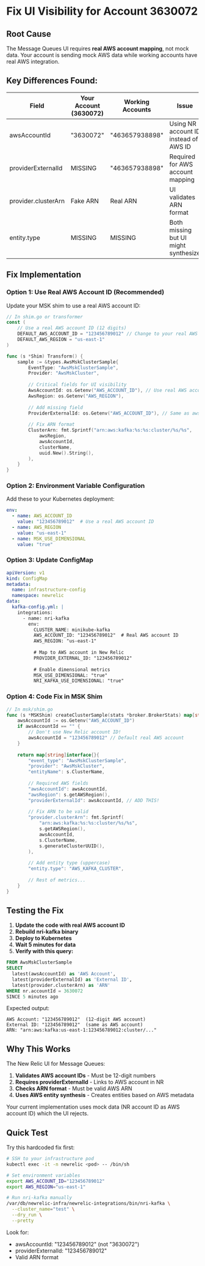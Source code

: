 # Fix UI Visibility for Account 3630072

## Root Cause
The Message Queues UI requires **real AWS account mapping**, not mock data. Your account is sending mock AWS data while working accounts have real AWS integration.

## Key Differences Found:

| Field | Your Account (3630072) | Working Accounts | Issue |
|-------|------------------------|------------------|-------|
| awsAccountId | "3630072" | "463657938898" | Using NR account ID instead of AWS ID |
| providerExternalId | MISSING | "463657938898" | Required for AWS account mapping |
| provider.clusterArn | Fake ARN | Real ARN | UI validates ARN format |
| entity.type | MISSING | MISSING | Both missing but UI might synthesize |

## Fix Implementation

### Option 1: Use Real AWS Account ID (Recommended)

Update your MSK shim to use a real AWS account ID:

```go
// In shim.go or transformer
const (
    // Use a real AWS account ID (12 digits)
    DEFAULT_AWS_ACCOUNT_ID = "123456789012" // Change to your real AWS account
    DEFAULT_AWS_REGION = "us-east-1"
)

func (s *Shim) Transform() {
    sample := &types.AwsMskClusterSample{
        EventType: "AwsMskClusterSample",
        Provider: "AwsMskCluster",
        
        // Critical fields for UI visibility
        AwsAccountId: os.Getenv("AWS_ACCOUNT_ID"), // Use real AWS account
        AwsRegion: os.Getenv("AWS_REGION"),
        
        // Add missing field
        ProviderExternalId: os.Getenv("AWS_ACCOUNT_ID"), // Same as awsAccountId
        
        // Fix ARN format
        ClusterArn: fmt.Sprintf("arn:aws:kafka:%s:%s:cluster/%s/%s",
            awsRegion,
            awsAccountId,
            clusterName,
            uuid.New().String(),
        ),
    }
}
```

### Option 2: Environment Variable Configuration

Add these to your Kubernetes deployment:

```yaml
env:
  - name: AWS_ACCOUNT_ID
    value: "123456789012"  # Use a real AWS account ID
  - name: AWS_REGION
    value: "us-east-1"
  - name: MSK_USE_DIMENSIONAL
    value: "true"
```

### Option 3: Update ConfigMap

```yaml
apiVersion: v1
kind: ConfigMap
metadata:
  name: infrastructure-config
  namespace: newrelic
data:
  kafka-config.yml: |
    integrations:
      - name: nri-kafka
        env:
          CLUSTER_NAME: minikube-kafka
          AWS_ACCOUNT_ID: "123456789012"  # Real AWS account ID
          AWS_REGION: "us-east-1"
          
          # Map to AWS account in New Relic
          PROVIDER_EXTERNAL_ID: "123456789012"
          
          # Enable dimensional metrics
          MSK_USE_DIMENSIONAL: "true"
          NRI_KAFKA_USE_DIMENSIONAL: "true"
```

### Option 4: Code Fix in MSK Shim

```go
// In msk/shim.go
func (s *MSKShim) createClusterSample(stats *broker.BrokerStats) map[string]interface{} {
    awsAccountId := os.Getenv("AWS_ACCOUNT_ID")
    if awsAccountId == "" {
        // Don't use New Relic account ID!
        awsAccountId = "123456789012" // Default real AWS account
    }
    
    return map[string]interface{}{
        "event_type": "AwsMskClusterSample",
        "provider": "AwsMskCluster",
        "entityName": s.ClusterName,
        
        // Required AWS fields
        "awsAccountId": awsAccountId,
        "awsRegion": s.getAWSRegion(),
        "providerExternalId": awsAccountId, // ADD THIS!
        
        // Fix ARN to be valid
        "provider.clusterArn": fmt.Sprintf(
            "arn:aws:kafka:%s:%s:cluster/%s/%s",
            s.getAWSRegion(),
            awsAccountId,
            s.ClusterName,
            s.generateClusterUUID(),
        ),
        
        // Add entity type (uppercase)
        "entity.type": "AWS_KAFKA_CLUSTER",
        
        // Rest of metrics...
    }
}
```

## Testing the Fix

1. **Update the code with real AWS account ID**
2. **Rebuild nri-kafka binary**
3. **Deploy to Kubernetes**
4. **Wait 5 minutes for data**
5. **Verify with this query:**

```sql
FROM AwsMskClusterSample 
SELECT 
  latest(awsAccountId) as 'AWS Account',
  latest(providerExternalId) as 'External ID',
  latest(provider.clusterArn) as 'ARN'
WHERE nr.accountId = 3630072
SINCE 5 minutes ago
```

Expected output:
```
AWS Account: "123456789012"  (12-digit AWS account)
External ID: "123456789012"  (same as AWS account)
ARN: "arn:aws:kafka:us-east-1:123456789012:cluster/..."
```

## Why This Works

The New Relic UI for Message Queues:
1. **Validates AWS account IDs** - Must be 12-digit numbers
2. **Requires providerExternalId** - Links to AWS account in NR
3. **Checks ARN format** - Must be valid AWS ARN
4. **Uses AWS entity synthesis** - Creates entities based on AWS metadata

Your current implementation uses mock data (NR account ID as AWS account ID) which the UI rejects.

## Quick Test

Try this hardcoded fix first:

```bash
# SSH to your infrastructure pod
kubectl exec -it -n newrelic <pod> -- /bin/sh

# Set environment variables
export AWS_ACCOUNT_ID="123456789012"
export AWS_REGION="us-east-1"

# Run nri-kafka manually
/var/db/newrelic-infra/newrelic-integrations/bin/nri-kafka \
  --cluster_name="test" \
  --dry_run \
  --pretty
```

Look for:
- awsAccountId: "123456789012" (not "3630072")
- providerExternalId: "123456789012"
- Valid ARN format